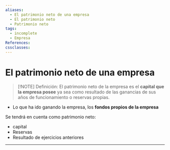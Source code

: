 ```yaml
---
aliases:
  - El patrimonio neto de una empresa
  - El patrimonio neto
  - Patrimonio neto
tags:
  - incomplete
  - Empresa
References: 
cssclasses:
---
```

# El patrimonio neto de una empresa

> [!NOTE] Definición: 
> El patrimonio neto de la empresa es el **capital que la empresa posee** ya sea como resultado de las ganancias de sus años de funcionamiento o reservas propias. 

+ Lo que ha ido ganando la empresa, los **fondos propios de la empresa**

Se tendrá en cuenta como patrimonio neto:
+ capital
+ Reservas 
+ Resultado de ejercicios anteriores 

***